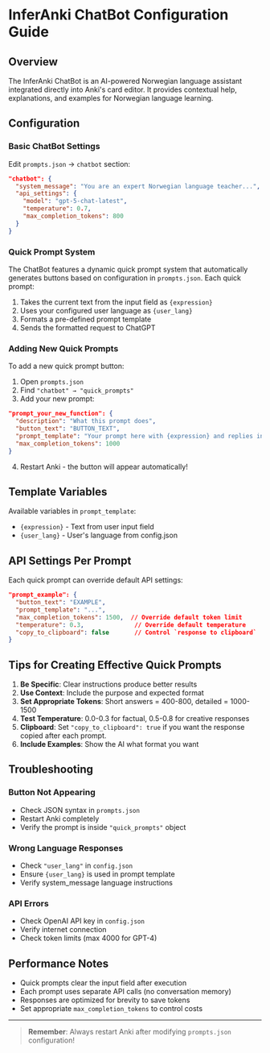# InferAnki ChatBot Configuration Guide

## Overview

The InferAnki ChatBot is an AI-powered Norwegian language assistant integrated directly into Anki's card editor. It provides contextual help, explanations, and examples for Norwegian language learning.

## Configuration

### Basic ChatBot Settings

Edit `prompts.json` → `chatbot` section:

```json
"chatbot": {
  "system_message": "You are an expert Norwegian language teacher...",
  "api_settings": {
    "model": "gpt-5-chat-latest",
    "temperature": 0.7,
    "max_completion_tokens": 800
  }
}
```

### Quick Prompt System

The ChatBot features a dynamic quick prompt system that automatically generates buttons based on configuration in `prompts.json`. Each quick prompt:

1. Takes the current text from the input field as `{expression}`
2. Uses your configured user language as `{user_lang}`
3. Formats a pre-defined prompt template
4. Sends the formatted request to ChatGPT

### Adding New Quick Prompts

To add a new quick prompt button:

1. Open `prompts.json`
2. Find `"chatbot" → "quick_prompts"`
3. Add your new prompt:

```json
"prompt_your_new_function": {
  "description": "What this prompt does",
  "button_text": "BUTTON_TEXT",
  "prompt_template": "Your prompt here with {expression} and replies in {user_lang}",
  "max_completion_tokens": 1000
}
```


4. Restart Anki - the button will appear automatically!


## Template Variables

Available variables in `prompt_template`:

- `{expression}` - Text from user input field
- `{user_lang}` - User's language from config.json

## API Settings Per Prompt

Each quick prompt can override default API settings:

```json
"prompt_example": {
  "button_text": "EXAMPLE",
  "prompt_template": "...",
  "max_completion_tokens": 1500,  // Override default token limit
  "temperature": 0.3,              // Override default temperature
  "copy_to_clipboard": false       // Control `response to clipboard`
}
```

## Tips for Creating Effective Quick Prompts

1. **Be Specific**: Clear instructions produce better results
2. **Use Context**: Include the purpose and expected format
3. **Set Appropriate Tokens**: Short answers = 400-800, detailed = 1000-1500
4. **Test Temperature**: 0.0-0.3 for factual, 0.5-0.8 for creative responses
5. **Clipboard**: Set `"copy_to_clipboard": true` if you want the response copied after each prompt.
6. **Include Examples**: Show the AI what format you want

## Troubleshooting

### Button Not Appearing
- Check JSON syntax in `prompts.json`
- Restart Anki completely
- Verify the prompt is inside `"quick_prompts"` object

### Wrong Language Responses
- Check `"user_lang"` in `config.json`
- Ensure `{user_lang}` is used in prompt template
- Verify system_message language instructions

### API Errors
- Check OpenAI API key in `config.json`
- Verify internet connection
- Check token limits (max 4000 for GPT-4)

## Performance Notes

- Quick prompts clear the input field after execution
- Each prompt uses separate API calls (no conversation memory)
- Responses are optimized for brevity to save tokens
- Set appropriate `max_completion_tokens` to control costs

---

> **Remember**: Always restart Anki after modifying `prompts.json` configuration!
